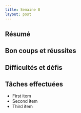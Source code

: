 ```yaml
---
title: Semaine 8
layout: post
---
```


## Résumé

## Bon coups et réussites

## Difficultés et défis

## Tâches effectuées
- First item
- Second item
- Third item
